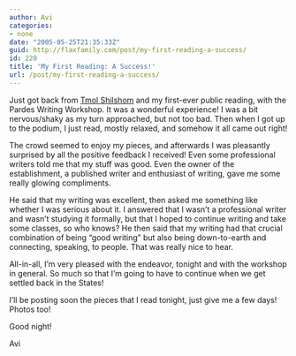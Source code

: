 ```yaml
---
author: Avi
categories:
- none
date: "2005-05-25T21:35:33Z"
guid: http://flaxfamily.com/post/my-first-reading-a-success/
id: 220
title: 'My First Reading: A Success!'
url: /post/my-first-reading-a-success/
---
```

Just got back from [Tmol Shilshom](http://www.tmol-shilshom.co.il) and my first-ever public reading, with the Pardes Writing Workshop. It was a wonderful experience! I was a bit nervous/shaky as my turn approached, but not too bad. Then when I got up to the podium, I just read, mostly relaxed, and somehow it all came out right!

The crowd seemed to enjoy my pieces, and afterwards I was pleasantly surprised by all the positive feedback I received! Even some professional writers told me that my stuff was good. Even the owner of the establishment, a published writer and enthusiast of writing, gave me some really glowing compliments.

He said that my writing was excellent, then asked me something like whether I was serious about it. I answered that I wasn&#8217;t a professional writer and wasn&#8217;t studying it formally, but that I hoped to continue writing and take some classes, so who knows? He then said that my writing had that crucial combination of being &#8220;good writing&#8221; but also being down-to-earth and connecting, speaking, to people. That was really nice to hear.

All-in-all, I&#8217;m very pleased with the endeavor, tonight and with the workshop in general. So much so that I&#8217;m going to have to continue when we get settled back in the States!

I&#8217;ll be posting soon the pieces that I read tonight, just give me a few days! Photos too!

Good night!
  
Avi